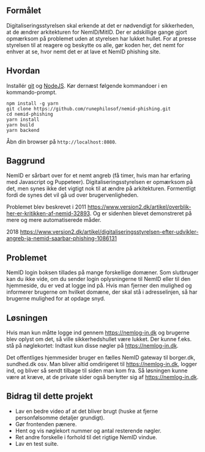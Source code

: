 Formålet
--------------
Digitaliseringsstyrelsen skal erkende at det er nødvendigt for sikkerheden, at de ændrer arkitekturen for NemID/MitID.
Der er adskillige gange gjort opmærksom på problemet uden at styrelsen har lukket hullet.
For at presse styrelsen til at reagere og beskytte os alle, gør koden her, det nemt for enhver at se, hvor nemt det er at lave et NemID phishing site.

Hvordan
-------------
Installér [git](https://git-scm.com/book/en/v2/Getting-Started-Installing-Git) og [NodeJS](https://nodejs.org/).
Kør dernæst følgende kommandoer i en kommando-prompt.
```
npm install -g yarn
git clone https://github.com/runephilosof/nemid-phishing.git
cd nemid-phishing
yarn install
yarn build
yarn backend
```
Åbn din browser på `http://localhost:8080`.

Baggrund
---------------
NemID er sårbart over for et nemt angreb (få timer, hvis man har erfaring med Javascript og Puppeteer).
Digitaliseringsstyrelsen er opmærksom på det, men synes ikke det vigtigt nok til at ændre på arkitekturen. Formentligt fordi de synes det vil gå ud over brugervenligheden.

Problemet blev beskrevet i 2011 https://www.version2.dk/artikel/overblik-her-er-kritikken-af-nemid-32893. Og er sidenhen blevet demonstreret på mere og mere automatiserede måder.

2018 https://www.version2.dk/artikel/digitaliseringsstyrelsen-efter-udvikler-angreb-ja-nemid-saarbar-phishing-1086131

Problemet
----------------
NemID login boksen tillades på mange forskellige domæner. Som slutbruger kan du ikke vide, om du sender login oplysningerne til NemID eller til den hjemmeside, du er ved at logge ind på.
Hvis man fjerner den mulighed og informerer brugerne om hvilket domæne, der skal stå i adresselinjen, så har brugerne mulighed for at opdage snyd.

Løsningen
----------------
Hvis man kun måtte logge ind gennem https://nemlog-in.dk og brugerne blev oplyst om det, så ville sikkerhedshullet være lukket.
Der kunne f.eks. stå på nøglekortet: Indtast kun disse nøgler på https://nemlog-in.dk.

Det offentliges hjemmesider bruger en fælles NemID gateway til borger.dk, sundhed.dk osv. Man bliver altid omdirigeret til https://nemlog-in.dk, logger ind, og bliver så sendt tilbage til siden man kom fra.
Så løsningen kunne være at kræve, at de private sider også benytter sig af https://nemlog-in.dk.

Bidrag til dette projekt
------------------------
* Lav en bedre video af at det bliver brugt (huske at fjerne personfølsomme detaljer grundigt).
* Gør frontenden pænere.
* Hent og vis nøglekort nummer og antal resterende nøgler.
* Ret andre forskelle i forhold til det rigtige NemID vindue.
* Lav en test suite.
